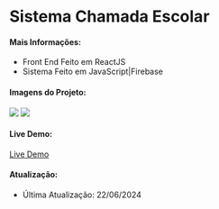 <h1>Sistema Chamada Escolar</h1>

<h4>Mais Informações:</h4>
<ul>
  <li>Front End Feito em ReactJS</li>
  <li>Sistema Feito em JavaScript|Firebase</li>
</ul>

<h4>Imagens do Projeto:</h4>
<img src="https://uploaddeimagens.com.br/images/004/803/293/full/github.png?1719097938"/>
<img src="https://uploaddeimagens.com.br/images/004/803/304/full/Captura_de_tela_2024-06-16_115744.png?1719098938"/>

<h4>Live Demo:</h4>
<a href="https://sistema-chamada-escolar.vercel.app/CadastrarTurma">Live Demo</a>



<h4>Atualização:</h4>
<ul>
  <li>Última Atualização: 22/06/2024</li>
</ul>
